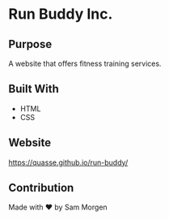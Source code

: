 # Run Buddy Inc.

## Purpose

A website that offers fitness training services.

## Built With

- HTML
- CSS

## Website

https://quasse.github.io/run-buddy/

## Contribution

Made with ❤️ by Sam Morgen
